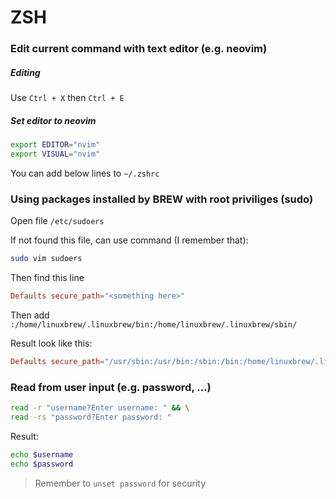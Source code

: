 # ZSH

### Edit current command with text editor (e.g. neovim)

##### Editing

Use `Ctrl + X` then `Ctrl + E`

##### Set editor to neovim

```sh
export EDITOR="nvim"
export VISUAL="nvim"
```

You can add below lines to `~/.zshrc`

### Using packages installed by BREW with root priviliges (sudo)

Open file `/etc/sudoers`

If not found this file, can use command (I remember that):

```sh
sudo vim sudoers
```

Then find this line

```conf
Defaults secure_path="<something here>"
```

Then add `:/home/linuxbrew/.linuxbrew/bin:/home/linuxbrew/.linuxbrew/sbin/`

Result look like this:

```conf
Defaults secure_path="/usr/sbin:/usr/bin:/sbin:/bin:/home/linuxbrew/.linuxbrew/bin:/home/linuxbrew/.linuxbrew/sbin/"
```

### Read from user input (e.g. password, ...)

```sh
read -r "username?Enter username: " && \
read -rs "password?Enter password: "
```

Result:

```sh
echo $username
echo $password
```

> Remember to `unset password` for security
